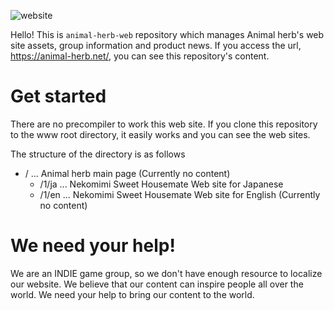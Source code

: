 ![website](https://user-images.githubusercontent.com/10524945/146676931-1bf45b72-351f-472d-bf22-c71202828693.jpg)

Hello! This is `animal-herb-web` repository which manages Animal herb's web site assets, group information and product news. If you access the url, https://animal-herb.net/, you can see this repository's content.

# Get started

There are no precompiler to work this web site. If you clone this repository to the www root directory, it easily works and you can see the web sites.

The structure of the directory is as follows

- / ... Animal herb main page (Currently no content)
  - /1/ja ... Nekomimi Sweet Housemate Web site for Japanese
  - /1/en ... Nekomimi Sweet Housemate Web site for English (Currently no content)

# We need your help!

We are an INDIE game group, so we don't have enough resource to localize our website. We believe that our content can inspire people all over the world. We need your help to bring our content to the world.
